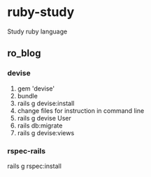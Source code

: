 # ruby-study
Study ruby language

## ro_blog

### devise
1. gem 'devise'
2. bundle
3. rails g devise:install
4. change files for instruction in command line
5. rails g devise User
6. rails db:migrate
7. rails g devise:views

### rspec-rails
rails g rspec:install